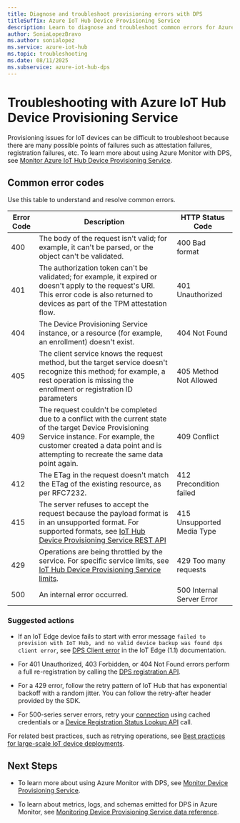 ```yaml
---
title: Diagnose and troubleshoot provisioning errors with DPS 
titleSuffix: Azure IoT Hub Device Provisioning Service
description: Learn to diagnose and troubleshoot common errors for Azure IoT Hub Device Provisioning Service (DPS)
author: SoniaLopezBravo
ms.author: sonialopez
ms.service: azure-iot-hub
ms.topic: troubleshooting
ms.date: 08/11/2025
ms.subservice: azure-iot-hub-dps
---
```


# Troubleshooting with Azure IoT Hub Device Provisioning Service

Provisioning issues for IoT devices can be difficult to troubleshoot because there are many possible points of failures such as attestation failures, registration failures, etc. To learn more about using Azure Monitor with DPS, see [Monitor Azure IoT Hub Device Provisioning Service](monitor-iot-dps.md).

## Common error codes

Use this table to understand and resolve common errors.

| Error Code| Description | HTTP Status Code |
|-------|------------|------------|
| 400 | The body of the request isn't valid; for example, it can't be parsed, or the object can't be validated.| 400 Bad format |
| 401 | The authorization token can't be validated; for example, it expired or doesn't apply to the request's URI. This error code is also returned to devices as part of the TPM attestation flow. | 401 Unauthorized|
| 404 | The Device Provisioning Service instance, or a resource (for example, an enrollment) doesn't exist. | 404 Not Found|
| 405 | The client service knows the request method, but the target service doesn't recognize this method; for example, a rest operation is missing the enrollment or registration ID parameters | 405 Method Not Allowed |
| 409 | The request couldn't be completed due to a conflict with the current state of the target Device Provisioning Service instance. For example, the customer created a data point and is attempting to recreate the same data point again. | 409 Conflict |
| 412 | The ETag in the request doesn't match the ETag of the existing resource, as per RFC7232. | 412 Precondition failed |
| 415 | The server refuses to accept the request because the payload format is in an unsupported format. For supported formats, see [IoT Hub Device Provisioning Service REST API](/rest/api/iot-dps/) | 415 Unsupported Media Type |
| 429 | Operations are being throttled by the service. For specific service limits, see [IoT Hub Device Provisioning Service limits](../azure-resource-manager/management/azure-subscription-service-limits.md#azure-iot-hub-device-provisioning-service-limits). | 429 Too many requests |
| 500 | An internal error occurred. | 500 Internal Server Error|

### Suggested actions

* If an IoT Edge device fails to start with error message `failed to provision with IoT Hub, and no valid device backup was found dps client error`, see [DPS Client error](/previous-versions/azure/iot-edge/troubleshoot-common-errors#dps-client-error) in the IoT Edge (1.1) documentation.

* For 401 Unauthorized, 403 Forbidden, or 404 Not Found errors perform a full re-registration by calling the [DPS registration API](/rest/api/iot-dps/device/runtime-registration).

* For a 429 error, follow the retry pattern of IoT Hub that has exponential backoff with a random jitter. You can follow the retry-after header provided by the SDK.

* For 500-series server errors, retry your [connection](./concepts-deploy-at-scale.md#iot-hub-connectivity-considerations) using cached credentials or a [Device Registration Status Lookup API](/rest/api/iot-dps/device/runtime-registration/device-registration-status-lookup) call.

For related best practices, such as retrying operations, see [Best practices for large-scale IoT device deployments](./concepts-deploy-at-scale.md).

## Next Steps

- To learn more about using Azure Monitor with DPS, see [Monitor Device Provisioning Service](monitor-iot-dps.md).

- To learn about metrics, logs, and schemas emitted for DPS in Azure Monitor, see [Monitoring Device Provisioning Service data reference](monitor-iot-dps-reference.md).